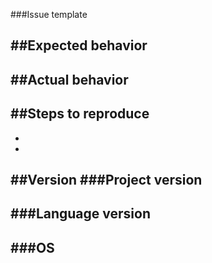###Issue template

##Expected behavior
-

##Actual behavior
-

##Steps to reproduce
-
-
-

##Version
###Project version
-

###Language version
-

###OS
-